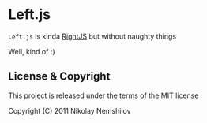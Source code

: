 # Left.js

`Left.js` is kinda [RightJS](http://rightjs.org) but without naughty things

Well, kind of :)


## License & Copyright

This project is released under the terms of the MIT license

Copyright (C) 2011 Nikolay Nemshilov